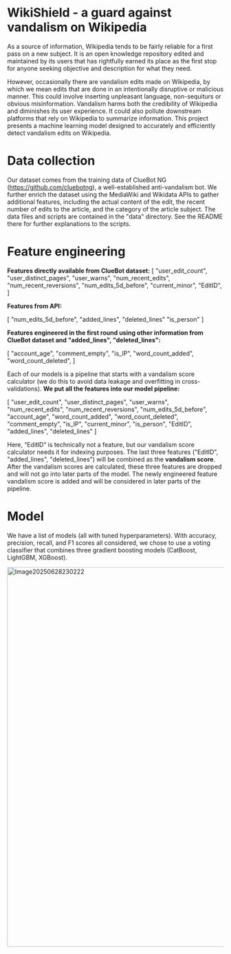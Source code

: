 # WikiShield - a guard against vandalism on Wikipedia

As a source of information, Wikipedia tends to be fairly reliable for a first pass on a new subject. It is an open knowledge repository edited and maintained by its users that has rightfully earned its place as the first stop for anyone seeking objective and description for what they need.  

However, occasionally there are vandalism edits made on Wikipedia, by which we mean edits that are done in an intentionally disruptive or malicious manner. This could involve inserting unpleasant language, non-sequiturs or obvious misinformation. Vandalism harms both the credibility of Wikipedia and diminishes its user experience. It could also pollute downstream platforms that rely on Wikipedia to summarize information. This project presents a machine learning model designed to accurately and efficiently detect vandalism edits on Wikipedia.

# Data collection

Our dataset comes from the training data of ClueBot NG (https://github.com/cluebotng), a well-established anti-vandalism bot. We further enrich the dataset using the MediaWiki and Wikidata APIs to gather additional features, including the actual content of the edit, the recent number of edits to the article, and the category of the article subject. The data files and scripts are contained in the "data" directory. See the README there for further explanations to the scripts.

# Feature engineering

**Features directly available from ClueBot dataset:** 
[
    "user_edit_count",
    "user_distinct_pages",
    "user_warns",
    "num_recent_edits",
    "num_recent_reversions",
    "num_edits_5d_before",
    "current_minor",
    "EditID",
]

**Features from API:**

[
    "num_edits_5d_before",
    "added_lines",
    "deleted_lines"
    "is_person"
]

**Features engineered in the first round using other information from ClueBot dataset and "added_lines", "deleted_lines":**

[
    "account_age",
    "comment_empty",
    "is_IP",
    "word_count_added",
    "word_count_deleted",
]

Each of our models is a pipeline that starts with a vandalism score calculator (we do this to avoid data leakage and overfitting in cross-validations). **We put all the features into our model pipeline:** 

[
    "user_edit_count",
    "user_distinct_pages",
    "user_warns",
    "num_recent_edits",
    "num_recent_reversions",
    "num_edits_5d_before",
    "account_age",
    "word_count_added",
    "word_count_deleted",
    "comment_empty",
    "is_IP",
    "current_minor",
    "is_person",
    "EditID",
    "added_lines",
    "deleted_lines"
]

Here, “EditID” is technically not a feature, but our vandalism score calculator needs it for indexing purposes. The last three features ("EditID", "added_lines", "deleted_lines") will be combined as the **vandalism score**. After the vandalism scores are calculated, these three features are dropped and will not go into later parts of the model. The newly engineered feature vandalism score is added and will be considered in later parts of the pipeline.

# Model

We have a list of models (all with tuned hyperparameters). With accuracy, precision, recall, and F1 scores all considered, we chose to use a voting classifier that combines three gradient boosting models (CatBoost, LightGBM, XGBoost).

<img width="882" alt="Image20250628230222" src="https://github.com/user-attachments/assets/70626720-cf02-4379-be8d-15449352bbe1" />

